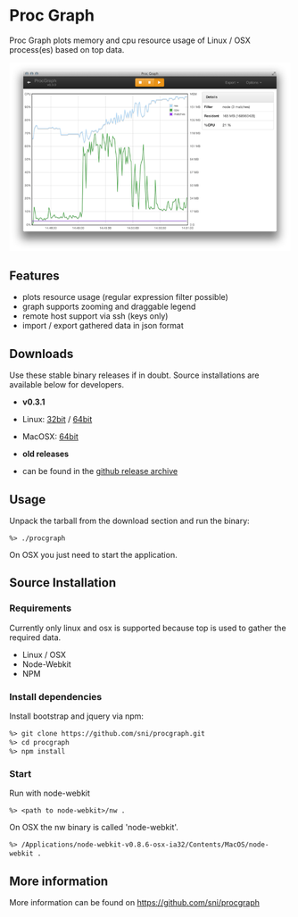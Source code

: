# Proc Graph #

Proc Graph plots memory and cpu resource usage of Linux / OSX process(es) based on top data.

![Graph](resources/screenshots/graph.png)

## Features

 * plots resource usage (regular expression filter possible)
 * graph supports zooming and draggable legend
 * remote host support via ssh (keys only)
 * import / export gathered data in json format

## Downloads

Use these stable binary releases if in doubt. Source installations are available below for developers.

* **v0.3.1**

 * Linux: [32bit](https://github.com/sni/procgraph/releases/download/v0.3.1/procgraph-0.3.1.linux.i686.tar.gz) / [64bit](https://github.com/sni/procgraph/releases/download/v0.3.1/procgraph-0.3.1.linux.x86_64.tar.gz)
 * MacOSX: [64bit](https://github.com/sni/procgraph/releases/download/v0.3.1/procgraph-0.3.1.dmg)

* **old releases**

 * can be found in the [github release archive](https://github.com/sni/procgraph/releases)


## Usage

Unpack the tarball from the download section and run the binary:

    %> ./procgraph

On OSX you just need to start the application.

## Source Installation

### Requirements

Currently only linux and osx is supported because top is used to gather the required
data.

 * Linux / OSX
 * Node-Webkit
 * NPM

### Install dependencies

Install bootstrap and jquery via npm:

    %> git clone https://github.com/sni/procgraph.git
    %> cd procgraph
    %> npm install

### Start

Run with node-webkit

    %> <path to node-webkit>/nw .

On OSX the nw binary is called 'node-webkit'.

    %> /Applications/node-webkit-v0.8.6-osx-ia32/Contents/MacOS/node-webkit .

## More information

More information can be found on https://github.com/sni/procgraph
